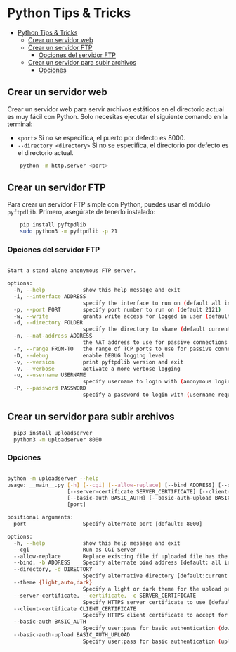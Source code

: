 # Python Tips & Tricks

<!-- TOC -->
* [Python Tips & Tricks](#python-tips--tricks)
  * [Crear un servidor web](#crear-un-servidor-web)
  * [Crear un servidor FTP](#crear-un-servidor-ftp)
    * [Opciones del servidor FTP](#opciones-del-servidor-ftp)
  * [Crear un servidor para subir archivos](#crear-un-servidor-para-subir-archivos)
    * [Opciones](#opciones)
<!-- TOC -->

## Crear un servidor web

Crear un servidor web para servir archivos estáticos en el directorio actual es muy fácil con Python. Solo necesitas ejecutar el siguiente comando en la terminal:

* `<port>` Si no se especifica, el puerto por defecto es 8000.
* `--directory <directory>` Si no se especifica, el directorio por defecto es el directorio actual.

```bash
    python -m http.server <port>
```

## Crear un servidor FTP

Para crear un servidor FTP simple con Python, puedes usar el módulo `pyftpdlib`. Primero, asegúrate de tenerlo instalado:

```bash
    pip install pyftpdlib
    sudo python3 -m pyftpdlib -p 21
```

### Opciones del servidor FTP

```bash
 
Start a stand alone anonymous FTP server.

options:
  -h, --help            show this help message and exit
  -i, --interface ADDRESS
                        specify the interface to run on (default all interfaces)
  -p, --port PORT       specify port number to run on (default 2121)
  -w, --write           grants write access for logged in user (default read-only)
  -d, --directory FOLDER
                        specify the directory to share (default current directory)
  -n, --nat-address ADDRESS
                        the NAT address to use for passive connections
  -r, --range FROM-TO   the range of TCP ports to use for passive connections (e.g. -r 8000-9000)
  -D, --debug           enable DEBUG logging level
  -v, --version         print pyftpdlib version and exit
  -V, --verbose         activate a more verbose logging
  -u, --username USERNAME
                        specify username to login with (anonymous login will be disabled and password required if supplied)
  -P, --password PASSWORD
                        specify a password to login with (username required to be useful)
```

## Crear un servidor para subir archivos

```bash
  pip3 install uploadserver
  python3 -m uploadserver 8000

```

### Opciones

```bash

python -m uploadserver --help                             
usage: __main__.py [-h] [--cgi] [--allow-replace] [--bind ADDRESS] [--directory DIRECTORY] [--theme {light,auto,dark}]
                   [--server-certificate SERVER_CERTIFICATE] [--client-certificate CLIENT_CERTIFICATE]
                   [--basic-auth BASIC_AUTH] [--basic-auth-upload BASIC_AUTH_UPLOAD]
                   [port]

positional arguments:
  port                  Specify alternate port [default: 8000]

options:
  -h, --help            show this help message and exit
  --cgi                 Run as CGI Server
  --allow-replace       Replace existing file if uploaded file has the same name. Auto rename by default.
  --bind, -b ADDRESS    Specify alternate bind address [default: all interfaces]
  --directory, -d DIRECTORY
                        Specify alternative directory [default:current directory]
  --theme {light,auto,dark}
                        Specify a light or dark theme for the upload page [default: auto]
  --server-certificate, --certificate, -c SERVER_CERTIFICATE
                        Specify HTTPS server certificate to use [default: none]
  --client-certificate CLIENT_CERTIFICATE
                        Specify HTTPS client certificate to accept for mutual TLS [default: none]
  --basic-auth BASIC_AUTH
                        Specify user:pass for basic authentication (downloads and uploads)
  --basic-auth-upload BASIC_AUTH_UPLOAD
                        Specify user:pass for basic authentication (uploads only)
```
